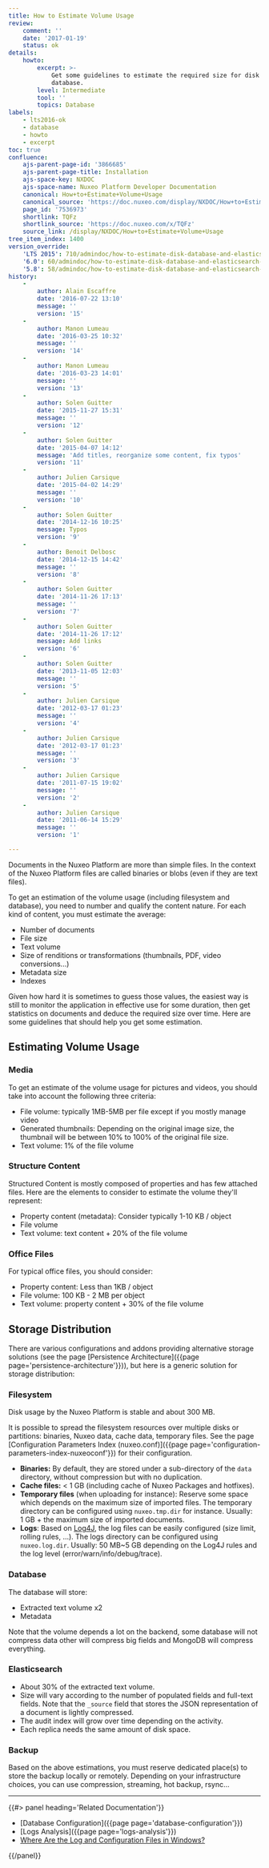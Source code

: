 ```yaml
---
title: How to Estimate Volume Usage
review:
    comment: ''
    date: '2017-01-19'
    status: ok
details:
    howto:
        excerpt: >-
            Get some guidelines to estimate the required size for disk and
            database.
        level: Intermediate
        tool: ''
        topics: Database
labels:
    - lts2016-ok
    - database
    - howto
    - excerpt
toc: true
confluence:
    ajs-parent-page-id: '3866685'
    ajs-parent-page-title: Installation
    ajs-space-key: NXDOC
    ajs-space-name: Nuxeo Platform Developer Documentation
    canonical: How+to+Estimate+Volume+Usage
    canonical_source: 'https://doc.nuxeo.com/display/NXDOC/How+to+Estimate+Volume+Usage'
    page_id: '7536973'
    shortlink: TQFz
    shortlink_source: 'https://doc.nuxeo.com/x/TQFz'
    source_link: /display/NXDOC/How+to+Estimate+Volume+Usage
tree_item_index: 1400
version_override:
    'LTS 2015': 710/admindoc/how-to-estimate-disk-database-and-elasticsearch-usage
    '6.0': 60/admindoc/how-to-estimate-disk-database-and-elasticsearch-usage
    '5.8': 58/admindoc/how-to-estimate-disk-database-and-elasticsearch-usage
history:
    -
        author: Alain Escaffre
        date: '2016-07-22 13:10'
        message: ''
        version: '15'
    -
        author: Manon Lumeau
        date: '2016-03-25 10:32'
        message: ''
        version: '14'
    -
        author: Manon Lumeau
        date: '2016-03-23 14:01'
        message: ''
        version: '13'
    -
        author: Solen Guitter
        date: '2015-11-27 15:31'
        message: ''
        version: '12'
    -
        author: Solen Guitter
        date: '2015-04-07 14:12'
        message: 'Add titles, reorganize some content, fix typos'
        version: '11'
    -
        author: Julien Carsique
        date: '2015-04-02 14:29'
        message: ''
        version: '10'
    -
        author: Solen Guitter
        date: '2014-12-16 10:25'
        message: Typos
        version: '9'
    -
        author: Benoit Delbosc
        date: '2014-12-15 14:42'
        message: ''
        version: '8'
    -
        author: Solen Guitter
        date: '2014-11-26 17:13'
        message: ''
        version: '7'
    -
        author: Solen Guitter
        date: '2014-11-26 17:12'
        message: Add links
        version: '6'
    -
        author: Solen Guitter
        date: '2013-11-05 12:03'
        message: ''
        version: '5'
    -
        author: Julien Carsique
        date: '2012-03-17 01:23'
        message: ''
        version: '4'
    -
        author: Julien Carsique
        date: '2012-03-17 01:23'
        message: ''
        version: '3'
    -
        author: Julien Carsique
        date: '2011-07-15 19:02'
        message: ''
        version: '2'
    -
        author: Julien Carsique
        date: '2011-06-14 15:29'
        message: ''
        version: '1'

---
```

Documents in the Nuxeo Platform are more than simple files. In the context of the Nuxeo Platform files are called binaries or blobs (even if they are text files).

To get an estimation of the volume usage (including filesystem and database), you need to number and qualify the content nature. For each kind of content, you must estimate the average:

*   Number of documents
*   File size
*   Text volume
*   Size of renditions or transformations (thumbnails, PDF, video conversions...)
*   Metadata size
*   Indexes

Given how hard it is sometimes to guess those values, the easiest way is still to monitor the application in effective use for some duration, then get statistics on documents and deduce the required size over time. Here are some guidelines that should help you get some estimation.

## Estimating Volume Usage

### Media

To get an estimate of the volume usage for pictures and videos, you should take into account the following three criteria:

*   File volume: typically 1MB-5MB per file except if you mostly manage video
*   Generated thumbnails: Depending on the original image size, the thumbnail will be between 10% to 100% of the original file size.
*   Text volume: 1% of the file volume

### Structure Content

Structured Content is mostly composed of properties and has few attached files. Here are the elements to consider to estimate the volume they'll represent:

*   Property content (metadata): Consider typically 1-10 KB / object
*   File volume
*   Text volume: text content + 20% of the file volume

### Office Files

For typical office files, you should consider:

*   Property content: Less than 1KB / object
*   File volume: 100 KB - 2 MB per object
*   Text volume: property content + 30% of the file volume

## Storage Distribution

There are various configurations and addons providing alternative storage solutions (see the page [Persistence Architecture]({{page page='persistence-architecture'}})), but here is a generic solution for storage distribution:

### Filesystem

Disk usage by the Nuxeo Platform is stable and about 300&nbsp;MB.

It is possible to spread the filesystem resources over multiple disks or partitions: binaries, Nuxeo data, cache data, temporary files. See the page [Configuration Parameters Index (nuxeo.conf)]({{page page='configuration-parameters-index-nuxeoconf'}}) for their configuration.

*   **Binaries:** By default, they are stored under a sub-directory of the `data` directory, without compression but with no duplication.
*   **Cache files:** < 1&nbsp;GB (including cache of Nuxeo Packages and hotfixes).
*   **Temporary files** (when uploading for instance): Reserve some space which depends on the maximum size of imported files.
    The temporary directory can be configured using `nuxeo.tmp.dir` for instance.
    Usually: 1&nbsp;GB + the maximum size of imported documents.
*   **Logs**: Based on [Log4J](http://logging.apache.org/log4j/index.html), the log files can be easily configured (size limit, rolling rules, ...).
    The logs directory can be configured using `nuxeo.log.dir`.
    Usually: 50&nbsp;MB~5&nbsp;GB depending on the Log4J rules and the log level (error/warn/info/debug/trace).

### Database

The database will store:

*   Extracted text volume x2
*   Metadata

Note that the volume depends a lot on the backend, some database will not compress data
other will compress big fields and MongoDB will compress everything.

### Elasticsearch

*   About 30% of the extracted text volume.
*   Size will vary according to the number of populated fields and full-text fields.
    Note that the `_source` field that stores the JSON representation of a document is lightly compressed.
*   The audit index will grow over time depending on the activity.
*   Each replica needs the same amount of disk space.

### Backup

Based on the above estimations, you must reserve dedicated place(s) to store the backup locally or remotely. Depending on your infrastructure choices, you can use compression, streaming, hot backup, rsync...

* * *

<div class="row" data-equalizer data-equalize-on="medium"><div class="column medium-6">{{#> panel heading='Related Documentation'}}

- [Database Configuration]({{page page='database-configuration'}})
- [Logs Analysis]({{page page='logs-analysis'}})
- [Where Are the Log and Configuration Files in Windows?](https://answers.nuxeo.com/general/q/8cf97d8734af40beb5b219c58e9311e4/Logs-and-Configuration-files-in-Windows)

{{/panel}}</div><div class="column medium-6">

&nbsp;

</div></div>
